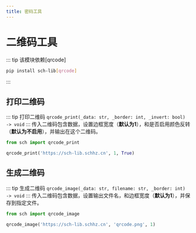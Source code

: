 ```yaml
---
title: 密码工具
---
```

# 二维码工具
::: tip 该模块依赖[qrcode]
```bash
pip install sch-lib[qrcode]
```
:::
## 打印二维码
::: tip 打印二维码
`qrcode_print(_data: str, _border: int, _invert: bool) -> void`
:::
传入二维码包含数据，设置边框宽度（**默认为1**），和是否启用颜色反转（**默认为不启用**），并输出在这个二维码。
```python [qrcode.py]
from sch import qrcode_print

qrcode_print('https://sch-lib.schhz.cn', 1, True)
```
## 生成二维码
::: tip 生成二维码
`qrcode_image(_data: str, filename: str, _border: int) -> void`
:::
传入二维码包含数据，设置输出文件名，和边框宽度（**默认为1**），并保存到指定文件。
```python [qrcode.py]
from sch import qrcode_image

qrcode_image('https://sch-lib.schhz.cn', 'qrcode.png', 1)
```
